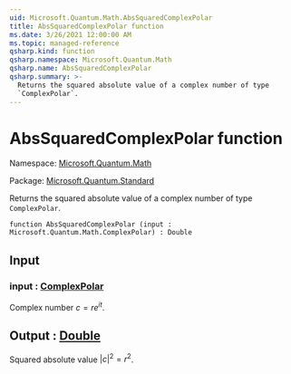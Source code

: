 ```yaml
---
uid: Microsoft.Quantum.Math.AbsSquaredComplexPolar
title: AbsSquaredComplexPolar function
ms.date: 3/26/2021 12:00:00 AM
ms.topic: managed-reference
qsharp.kind: function
qsharp.namespace: Microsoft.Quantum.Math
qsharp.name: AbsSquaredComplexPolar
qsharp.summary: >-
  Returns the squared absolute value of a complex number of type
  `ComplexPolar`.
---
```


# AbsSquaredComplexPolar function

Namespace: [Microsoft.Quantum.Math](xref:Microsoft.Quantum.Math)

Package: [Microsoft.Quantum.Standard](https://nuget.org/packages/Microsoft.Quantum.Standard)


Returns the squared absolute value of a complex number of type`ComplexPolar`.

```qsharp
function AbsSquaredComplexPolar (input : Microsoft.Quantum.Math.ComplexPolar) : Double
```


## Input

### input : [ComplexPolar](xref:Microsoft.Quantum.Math.ComplexPolar)

Complex number $c = r e^{i t}$.



## Output : [Double](xref:microsoft.quantum.lang-ref.double)

Squared absolute value $|c|^2 = r^2$.